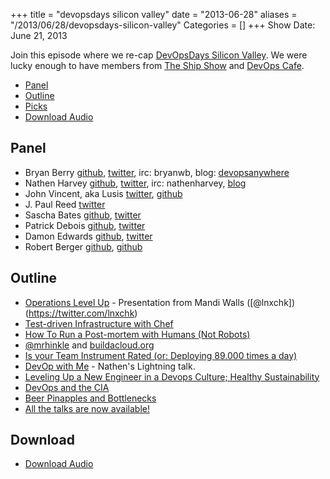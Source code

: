 +++
title = "devopsdays silicon valley"
date = "2013-06-28"
aliases = "/2013/06/28/devopsdays-silicon-valley"
Categories = []
+++
Show Date:  June 21, 2013

Join this episode where we re-cap [DevOpsDays Silicon Valley](http://devopsdays.org/events/2013-mountainview/).  We were lucky enough to have members from [The Ship Show](http://theshipshow.com/2013/06/devopsdays-silicon-valley-2013-super-panel/) and [DevOps Cafe](http://devopscafe.org/).

* [Panel](http://foodfightshow.org/2013/06/devopsdays-silicon-valley.html#panel)
* [Outline](http://foodfightshow.org/2013/06/devopsdays-silicon-valley.html#outline)
* [Picks](http://foodfightshow.org/2013/06/devopsdays-silicon-valley.html#picks)
* [Download Audio](http://traffic.libsyn.com/foodfight/FoodFightShow55-DevOpsDaysSV.mp3)

Panel<a name="panel"></a>
-----
* Bryan Berry [github](http://github.com/bryanwb), [twitter](http://twitter.com/bryanwb), irc: bryanwb, blog: [devopsanywhere](http://devopsanywhere.blogspot.com)
* Nathen Harvey [github](http://github.com/nathenharvey), [twitter](http://twitter.com/nathenharvey), irc: nathenharvey, [blog](http://nathenharvey.com)
* John Vincent, aka Lusis [twitter](https://twitter.com/#!/lusis), [github](https://github.com/lusis)
* J. Paul Reed [twitter](https://twitter.com/SoberBuildEng)
* Sascha Bates [github](https://github.com/sbates), [twitter](https://twitter.com/sascha_d)
* Patrick Debois [github](https://github.com/jedi4ever), [twitter](https://twitter.com/patrickdebois)
* Damon Edwards [github](https://github.com/damonedwards), [twitter](https://twitter.com/damonedwards)
* Robert Berger [github](http://twitter.com/rberger), [github](https://github.com/rberger)

<!-- more -->

Outline<a name="outline"></a>
-------
* [Operations Level Up](http://cdn.oreillystatic.com/en/assets/1/event/94/Operations%20Level%20Up%20Presentation.pdf) - Presentation from Mandi Walls ([@lnxchk])(https://twitter.com/lnxchk)
* [Test-driven Infrastructure with Chef](https://speakerdeck.com/sethvargo/test-driven-infrastructure-with-chef)
* [How To Run a Post-mortem with Humans (Not Robots)](http://www.slideshare.net/danmil30/how-to-run-a-postmortem-with-humans-not-robots-velocity-2013)
* [@mrhinkle](http://twitter.com/mrhinkle) and [buildacloud.org](http://buildacloud.org)
* [Is your Team Instrument Rated (or: Deploying 89.000 times a day)](http://vimeo.com/69081899)
* [DevOp with Me](https://speakerdeck.com/nathenharvey/devop-with-me) - Nathen's Lightning talk.
* [Leveling Up a New Engineer in a Devops Culture; Healthy Sustainability](http://vimeo.com/69084514)
* [DevOps and the CIA](http://vimeo.com/69092627)
* [Beer Pinapples and Bottlenecks](http://vimeo.com/69100789)
* [All the talks are now available!](http://vimeo.com/album/2435220)

Download
--------
* [Download Audio](http://traffic.libsyn.com/foodfight/FoodFightShow55-DevOpsDaysSV.mp3)

